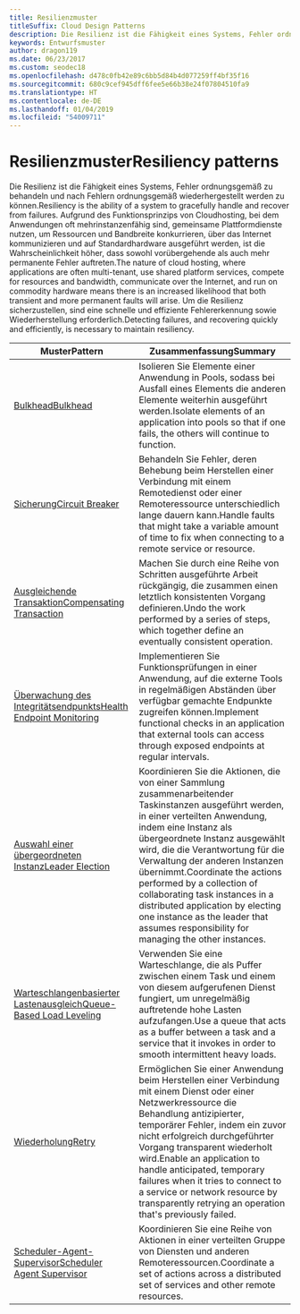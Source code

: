 ```yaml
---
title: Resilienzmuster
titleSuffix: Cloud Design Patterns
description: Die Resilienz ist die Fähigkeit eines Systems, Fehler ordnungsgemäß zu behandeln und nach Fehlern ordnungsgemäß wiederhergestellt werden zu können. Aufgrund des Funktionsprinzips von Cloudhosting, bei dem Anwendungen oft mehrinstanzenfähig sind, gemeinsame Plattformdienste nutzen, um Ressourcen und Bandbreite konkurrieren, über das Internet kommunizieren und auf Standardhardware ausgeführt werden, ist die Wahrscheinlichkeit höher, dass sowohl vorübergehende als auch mehr permanente Fehler auftreten. Um die Resilienz sicherzustellen, sind eine schnelle und effiziente Fehlererkennung sowie Wiederherstellung erforderlich.
keywords: Entwurfsmuster
author: dragon119
ms.date: 06/23/2017
ms.custom: seodec18
ms.openlocfilehash: d478c0fb42e89c6bb5d84b4d077259ff4bf35f16
ms.sourcegitcommit: 680c9cef945dff6fee5e66b38e24f07804510fa9
ms.translationtype: HT
ms.contentlocale: de-DE
ms.lasthandoff: 01/04/2019
ms.locfileid: "54009711"
---
```

# <a name="resiliency-patterns"></a><span data-ttu-id="6e803-106">Resilienzmuster</span><span class="sxs-lookup"><span data-stu-id="6e803-106">Resiliency patterns</span></span>

<span data-ttu-id="6e803-107">Die Resilienz ist die Fähigkeit eines Systems, Fehler ordnungsgemäß zu behandeln und nach Fehlern ordnungsgemäß wiederhergestellt werden zu können.</span><span class="sxs-lookup"><span data-stu-id="6e803-107">Resiliency is the ability of a system to gracefully handle and recover from failures.</span></span> <span data-ttu-id="6e803-108">Aufgrund des Funktionsprinzips von Cloudhosting, bei dem Anwendungen oft mehrinstanzenfähig sind, gemeinsame Plattformdienste nutzen, um Ressourcen und Bandbreite konkurrieren, über das Internet kommunizieren und auf Standardhardware ausgeführt werden, ist die Wahrscheinlichkeit höher, dass sowohl vorübergehende als auch mehr permanente Fehler auftreten.</span><span class="sxs-lookup"><span data-stu-id="6e803-108">The nature of cloud hosting, where applications are often multi-tenant, use shared platform services, compete for resources and bandwidth, communicate over the Internet, and run on commodity hardware means there is an increased likelihood that both transient and more permanent faults will arise.</span></span> <span data-ttu-id="6e803-109">Um die Resilienz sicherzustellen, sind eine schnelle und effiziente Fehlererkennung sowie Wiederherstellung erforderlich.</span><span class="sxs-lookup"><span data-stu-id="6e803-109">Detecting failures, and recovering quickly and efficiently, is necessary to maintain resiliency.</span></span>

|                            <span data-ttu-id="6e803-110">Muster</span><span class="sxs-lookup"><span data-stu-id="6e803-110">Pattern</span></span>                             |                                                                                                      <span data-ttu-id="6e803-111">Zusammenfassung</span><span class="sxs-lookup"><span data-stu-id="6e803-111">Summary</span></span>                                                                                                       |
|----------------------------------------------------------------|--------------------------------------------------------------------------------------------------------------------------------------------------------------------------------------------------------------------|
|                   [<span data-ttu-id="6e803-112">Bulkhead</span><span class="sxs-lookup"><span data-stu-id="6e803-112">Bulkhead</span></span>](../bulkhead.md)                   |                                                     <span data-ttu-id="6e803-113">Isolieren Sie Elemente einer Anwendung in Pools, sodass bei Ausfall eines Elements die anderen Elemente weiterhin ausgeführt werden.</span><span class="sxs-lookup"><span data-stu-id="6e803-113">Isolate elements of an application into pools so that if one fails, the others will continue to function.</span></span>                                                      |
|            [<span data-ttu-id="6e803-114">Sicherung</span><span class="sxs-lookup"><span data-stu-id="6e803-114">Circuit Breaker</span></span>](../circuit-breaker.md)            |                                                  <span data-ttu-id="6e803-115">Behandeln Sie Fehler, deren Behebung beim Herstellen einer Verbindung mit einem Remotedienst oder einer Remoteressource unterschiedlich lange dauern kann.</span><span class="sxs-lookup"><span data-stu-id="6e803-115">Handle faults that might take a variable amount of time to fix when connecting to a remote service or resource.</span></span>                                                   |
|   [<span data-ttu-id="6e803-116">Ausgleichende Transaktion</span><span class="sxs-lookup"><span data-stu-id="6e803-116">Compensating Transaction</span></span>](../compensating-transaction.md)   |                                                      <span data-ttu-id="6e803-117">Machen Sie durch eine Reihe von Schritten ausgeführte Arbeit rückgängig, die zusammen einen letztlich konsistenten Vorgang definieren.</span><span class="sxs-lookup"><span data-stu-id="6e803-117">Undo the work performed by a series of steps, which together define an eventually consistent operation.</span></span>                                                       |
| [<span data-ttu-id="6e803-118">Überwachung des Integritätsendpunkts</span><span class="sxs-lookup"><span data-stu-id="6e803-118">Health Endpoint Monitoring</span></span>](../health-endpoint-monitoring.md) |                                            <span data-ttu-id="6e803-119">Implementieren Sie Funktionsprüfungen in einer Anwendung, auf die externe Tools in regelmäßigen Abständen über verfügbar gemachte Endpunkte zugreifen können.</span><span class="sxs-lookup"><span data-stu-id="6e803-119">Implement functional checks in an application that external tools can access through exposed endpoints at regular intervals.</span></span>                                            |
|            [<span data-ttu-id="6e803-120">Auswahl einer übergeordneten Instanz</span><span class="sxs-lookup"><span data-stu-id="6e803-120">Leader Election</span></span>](../leader-election.md)            | <span data-ttu-id="6e803-121">Koordinieren Sie die Aktionen, die von einer Sammlung zusammenarbeitender Taskinstanzen ausgeführt werden, in einer verteilten Anwendung, indem eine Instanz als übergeordnete Instanz ausgewählt wird, die die Verantwortung für die Verwaltung der anderen Instanzen übernimmt.</span><span class="sxs-lookup"><span data-stu-id="6e803-121">Coordinate the actions performed by a collection of collaborating task instances in a distributed application by electing one instance as the leader that assumes responsibility for managing the other instances.</span></span> |
|  [<span data-ttu-id="6e803-122">Warteschlangenbasierter Lastenausgleich</span><span class="sxs-lookup"><span data-stu-id="6e803-122">Queue-Based Load Leveling</span></span>](../queue-based-load-leveling.md)  |                                            <span data-ttu-id="6e803-123">Verwenden Sie eine Warteschlange, die als Puffer zwischen einem Task und einem von diesem aufgerufenen Dienst fungiert, um unregelmäßig auftretende hohe Lasten aufzufangen.</span><span class="sxs-lookup"><span data-stu-id="6e803-123">Use a queue that acts as a buffer between a task and a service that it invokes in order to smooth intermittent heavy loads.</span></span>                                             |
|                      [<span data-ttu-id="6e803-124">Wiederholung</span><span class="sxs-lookup"><span data-stu-id="6e803-124">Retry</span></span>](../retry.md)                      |             <span data-ttu-id="6e803-125">Ermöglichen Sie einer Anwendung beim Herstellen einer Verbindung mit einem Dienst oder einer Netzwerkressource die Behandlung antizipierter, temporärer Fehler, indem ein zuvor nicht erfolgreich durchgeführter Vorgang transparent wiederholt wird.</span><span class="sxs-lookup"><span data-stu-id="6e803-125">Enable an application to handle anticipated, temporary failures when it tries to connect to a service or network resource by transparently retrying an operation that's previously failed.</span></span>             |
| [<span data-ttu-id="6e803-126">Scheduler-Agent-Supervisor</span><span class="sxs-lookup"><span data-stu-id="6e803-126">Scheduler Agent Supervisor</span></span>](../scheduler-agent-supervisor.md) |                                                            <span data-ttu-id="6e803-127">Koordinieren Sie eine Reihe von Aktionen in einer verteilten Gruppe von Diensten und anderen Remoteressourcen.</span><span class="sxs-lookup"><span data-stu-id="6e803-127">Coordinate a set of actions across a distributed set of services and other remote resources.</span></span>                                                            |